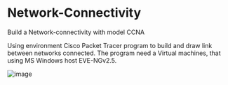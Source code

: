 # Network-Connectivity
Build a Network-connectivity with model CCNA

Using environment Cisco Packet Tracer program to build and draw link between networks connected.
The program need a Virtual machines, that using MS Windows host EVE-NGv2.5.

![image](https://user-images.githubusercontent.com/45866310/164607677-4441b453-5bff-474b-b48e-1db72c4b7d00.png)
